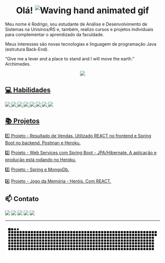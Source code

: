 <h1 align="center">
    Olá!
    <img src="https://raw.githubusercontent.com/nixin72/nixin72/master/wave.gif" 
         alt="Waving hand animated gif"
         height="45"
         width="45" /></h1>

Meu nome é Rodrigo, sou estudante de Análise e Desenvolvimento de Sistemas na Unisinos/RS e, também, realizo cursos e projetos individuais para complementar o aprendizado da faculdade.                                                                                                                                                              

Meus interesses são novas tecnologias e linguagem de programação Java (estrutura Back-End). 


“Give me a lever and a place to stand and I will move the earth.” Archimedes.

<div align="center">
    
  <a href="https://github.com/rodrigoscalon">
  <img height="180em" src="https://github-readme-stats.vercel.app/api/top-langs/?username=rodrigoscalon&layout=compact&langs_count=7&theme=dracula"/>
  
</div> 
 
    
💻 **Habilidades** 
---

<div>
  
<img height="60em" src="https://cdn.jsdelivr.net/gh/devicons/devicon/icons/java/java-original-wordmark.svg"/>
<img height="60em" src="https://cdn.jsdelivr.net/gh/devicons/devicon/icons/spring/spring-original-wordmark.svg" />
<img height="60em" src="https://cdn.jsdelivr.net/gh/devicons/devicon/icons/mysql/mysql-original-wordmark.svg" />
<img height="60em" src="https://cdn.jsdelivr.net/gh/devicons/devicon/icons/postgresql/postgresql-original.svg" />
<img height="60em" src="https://cdn.jsdelivr.net/gh/devicons/devicon/icons/mongodb/mongodb-plain-wordmark.svg" />
<img height="60em" src="https://cdn.jsdelivr.net/gh/devicons/devicon/icons/heroku/heroku-plain.svg" />
<img height="60em" src="https://cdn.jsdelivr.net/gh/devicons/devicon/icons/intellij/intellij-original-wordmark.svg" />
<img height="60em" src="https://cdn.jsdelivr.net/gh/devicons/devicon/icons/vscode/vscode-original.svg" />


</div>

<div>
   
    
📚 **Projetos**
---

1️⃣ [Projeto - Resultado de Vendas. Utilizado REACT no frontend e Spring Boot no backend. Postman e Heroku.](https://github.com/RodrigoScalon/Projeto-STS-Vendas)
    
2️⃣ [Projeto - Web Services com Spring Boot - JPA/Hibernate. A aplicação e produção está rodando no Heroku.](https://github.com/RodrigoScalon/Projeto-Spring-Boot-Web-Services)
    
3️⃣ [Projeto - Spring e MongoDb.](https://github.com/RodrigoScalon/Projeto-Spring-Boot-Mongodb)
    
4️⃣ [Projeto - Jogo da Memória - Heróis. Com REACT.](https://github.com/RodrigoScalon/Jogo_Memoria_Herois)
    
    
📫 **Contato** 
---
  <div> 
  
  
  <a href = "mailto:rodrigoscalon@gmail.com"><img src="https://img.shields.io/badge/Gmail-D14836?style=for-the-badge&logo=gmail&logoColor=white" target="_blank"></a>
  <a href="http://linkedin.com/in/rodrigo-scalon" target="_blank"><img src="https://img.shields.io/badge/-LinkedIn-%230077B5?style=for-the-badge&logo=linkedin&logoColor=white" target="_blank"></a> 
  <a href="https://wa.me/5551997757026?text=Olá,%20meu%20amigo!" target="_blank"><img src="https://img.shields.io/badge/WhatsApp-25D366?style=for-the-badge&logo=whatsapp&logoColor=white"></a> 
  <a href="https://discord.gg/Rodrigo Scalon#7222" target="_blank"><img src="https://img.shields.io/badge/Discord-7289DA?style=for-the-badge&logo=discord&logoColor=white" target="_blank"></a> 
  <a href="https://instagram.com/rodrigoscalon" target="_blank"><img src="https://img.shields.io/badge/-Instagram-%23E4405F?style=for-the-badge&logo=instagram&logoColor=white" target="_blank"></a>
    

---

![snake gif](https://github.com/rodrigoscalon/rodrigoscalon/blob/output/github-contribution-grid-snake.svg)
  
  </div>


